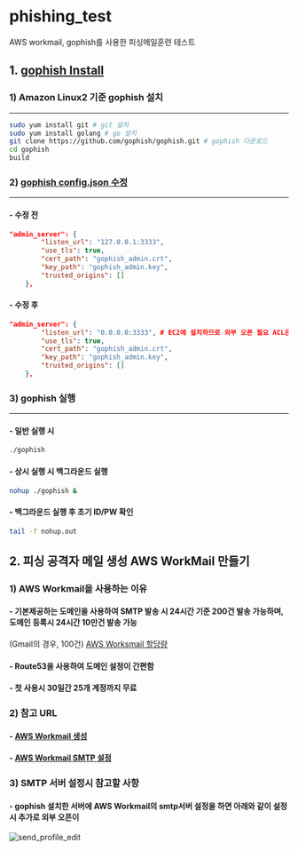# phishing_test
AWS workmail, gophish를 사용한 피싱메일훈련 테스트

## 1. [gophish Install](https://github.com/gophish/gophish)

### 1) Amazon Linux2 기준 gophish 설치
---


```bash
sudo yum install git # git 설치
sudo yum install golang # go 설치 
git clone https://github.com/gophish/gophish.git # gophish 다운로드
cd gophish 
build
```
### 2) [gophish config.json 수정](https://github.com/gophish/gophish/blob/master/config.json)
---
#### - 수정 전
```json
"admin_server": {
		"listen_url": "127.0.0.1:3333",
		"use_tls": true,
		"cert_path": "gophish_admin.crt",
		"key_path": "gophish_admin.key",
		"trusted_origins": []
	},
```
#### - 수정 후
```json
"admin_server": {
		"listen_url": "0.0.0.0:3333", # EC2에 설치하므로 외부 오픈 필요 ACL은 보안그룹 사용
		"use_tls": true,
		"cert_path": "gophish_admin.crt",
		"key_path": "gophish_admin.key",
		"trusted_origins": []
	},
```

### 3) gophish 실행
---
#### - 일반 실행 시 
```bash
./gophish
```
#### - 상시 실행 시 백그라운드 실행
```bash
nohup ./gophish &
```
#### - 백그라운드 실행 후 초기 ID/PW 확인
```bash
tail -f nohup.out
```

## 2. 피싱 공격자 메일 생성 AWS WorkMail 만들기
### 1) AWS Workmail을 사용하는 이유
#### - 기본제공하는 도메인을 사용하여 SMTP 발송 시 24시간 기준 200건 발송 가능하며, 도메인 등록시 24시간 10만건 발송 가능 
(Gmail의 경우, 100건) [AWS Worksmail 할당량](https://docs.aws.amazon.com/ko_kr/workmail/latest/adminguide/workmail_limits.html) 
#### - Route53을 사용하여 도메인 설정이 간편함
#### - 첫 사용시 30일간 25개 계정까지 무료

### 2) 참고 URL
#### - [AWS Workmail 생성](https://qiita.com/sugimount-a/items/bf53ddfb1478d3fa0f23)
#### - [AWS Workmail SMTP 설정](https://qiita.com/sugimount-a/items/e148731f56e7dd6a7fe8)
### 3) SMTP 서버 설정시 참고할 사항
#### - gophish 설치한 서버에 AWS Workmail의 smtp서버 설정을 하면 아래와 같이 설정 시 추가로 외부 오픈이 
![send_profile_edit](https://user-images.githubusercontent.com/95232424/205928317-64a93370-9843-426f-bf0d-bb2e7c47f3c0.png)
